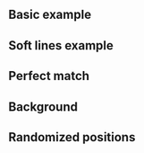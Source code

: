 <script src="js/headbreaker.js"></script>
<script src="js/layer.js"></script>

## Basic example

<div id="basic">
</div>

<script>
  const basic = new headbreaker.Canvas('basic', {width: 500, height: 300, pieceSize: 50, proximity: 10});
  basic.newPiece({
      structure: {up: headbreaker.None, right: headbreaker.Tab, down: headbreaker.Tab, left: headbreaker.Slot},
      x: 50,
      y: 50,
      data: {id: 'a', color: 'red'}
    });
  basic.newPiece({
    structure: {up: headbreaker.Slot, right: headbreaker.Tab, down: headbreaker.Tab, left: headbreaker.Slot},
    x: 100, y: 50,
    data: {id: 'b', color: '#00D2FF'}
  });
  basic.newPiece({
    structure: {up: headbreaker.Slot, right: headbreaker.Tab, down: headbreaker.Tab, left: headbreaker.Slot},
    x: 150, y: 50,
    data: {id: 'c', color: '#00D2FF'}
  });
  basic.newPiece({
    structure: {up: headbreaker.Slot, right: headbreaker.None, down: headbreaker.Slot, left: headbreaker.Slot},
    x: 150, y: 100,
    data: {id: 'd', color: '#00D2FF'}
  });
  basic.newPiece({
    structure: {up: headbreaker.Slot, right: headbreaker.Slot, down: headbreaker.Slot, left: headbreaker.Slot},
    x: 250, y: 200,
    data: {id: 'e', color: 'green'}
  });
  basic.newPiece({
    structure: {up: headbreaker.Tab, right: headbreaker.Tab, down: headbreaker.Tab, left: headbreaker.Tab},
    x: 350, y: 250,
    data: {id: 'f', color: 'purple'}
  });
  basic.newPiece({
    structure: {up: headbreaker.Slot, right: headbreaker.Tab, down: headbreaker.Slot, left: headbreaker.Tab},
    x: 100, y: 230,
    data: {id: 'g', color: 'black'}
  });
  basic.draw();
</script>

## Soft lines example

<div id="soft">
</div>

<script>
  const soft = new headbreaker.Canvas('soft', {
    width: 500, height: 300,
    pieceSize: 50, proximity: 10,
    lineSoftness: 0.2
  });

  soft.newPiece({
      structure: {up: headbreaker.None, right: headbreaker.Tab, down: headbreaker.Tab, left: headbreaker.Slot},
      x: 50,
      y: 50,
      data: {id: 'a', color: 'red'}
    });
  soft.newPiece({
    structure: {up: headbreaker.Slot, right: headbreaker.Tab, down: headbreaker.Tab, left: headbreaker.Slot},
    x: 100, y: 50,
    data: {id: 'b', color: '#00D2FF'}
  });
  soft.newPiece({
    structure: {up: headbreaker.Slot, right: headbreaker.Tab, down: headbreaker.Tab, left: headbreaker.Slot},
    x: 150, y: 50,
    data: {id: 'c', color: '#00D2FF'}
  });
  soft.newPiece({
    structure: {up: headbreaker.Slot, right: headbreaker.None, down: headbreaker.Slot, left: headbreaker.Slot},
    x: 150, y: 100,
    data: {id: 'd', color: '#00D2FF'}
  });
  soft.newPiece({
    structure: {up: headbreaker.Slot, right: headbreaker.Slot, down: headbreaker.Slot, left: headbreaker.Slot},
    x: 250, y: 200,
    data: {id: 'e', color: 'green'}
  });
  soft.newPiece({
    structure: {up: headbreaker.Tab, right: headbreaker.Tab, down: headbreaker.Tab, left: headbreaker.Tab},
    x: 350, y: 250,
    data: {id: 'f', color: 'purple'}
  });
  soft.newPiece({
    structure: {up: headbreaker.Slot, right: headbreaker.Tab, down: headbreaker.Slot, left: headbreaker.Tab},
    x: 100, y: 230,
    data: {id: 'g', color: 'black'}
  });
  soft.draw();
</script>



## Perfect match

<div id="perfect">
</div>

<script>
  const perfect = new headbreaker.Canvas('perfect', {
    width: 800, height: 300,
    pieceSize: 100, proximity: 20,
    borderFill: 10,
    strokeWidth: 2, strokeColor: '#00200B',
    lineSoftness: 0.0 });

  perfect.newPiece({
    structure: {up: headbreaker.None, right: headbreaker.Tab, down: headbreaker.Slot, left: headbreaker.None},
    x: 100, y: 100,
    data: {id: 'a', color: '#0EC430'}
  });
  perfect.newPiece({
    structure: {up: headbreaker.None, right: headbreaker.Slot, down: headbreaker.None, left: headbreaker.Slot},
    x: 200, y: 100,
    data: {id: 'b', color: '#098520'}
  });
  perfect.newPiece({
    structure: {up: headbreaker.None, right: headbreaker.None, down: headbreaker.Tab, left: headbreaker.Tab},
    x: 330, y: 80,
    data: {id: 'c', color: '#04380D'}
  });
  perfect.newPiece({
    structure: {up: headbreaker.Slot, right: headbreaker.None, down: headbreaker.None, left: headbreaker.None},
    x: 480, y: 130,
    data: {id: 'c', color: '#054511'}
  });
  perfect.newPiece({
    structure: {up: headbreaker.Tab, right: headbreaker.None, down: headbreaker.None, left: headbreaker.None},
    x: 530, y: 80,
    data: {id: 'c', color: '#04330C'}
  });

  perfect.draw();
</script>



## Background

<div id="background">
</div>

<script>
  let vangogh = new Image();
  vangogh.src = 'static/vangogh.jpg';
  vangogh.onload = () => {
    console.log(vangogh);
    const background = new headbreaker.Canvas('background', {
      width: 800, height: 800,
      pieceSize: 100, proximity: 20,
      borderFill: 10, strokeWidth: 2,
      lineSoftness: 0.12, image: vangogh,
    });

    background.newPiece({
      structure: {up: headbreaker.None, right: headbreaker.Tab, down: headbreaker.Slot, left: headbreaker.None},
      x: 100, y: 100,
      data: {id: 'a'}
    });
    background.newPiece({
      structure: {up: headbreaker.None, right: headbreaker.Slot, down: headbreaker.Slot, left: headbreaker.Slot},
      x: 200, y: 100,
      data: {id: 'b'}
    });
    background.newPiece({
      structure: {up: headbreaker.None, right: headbreaker.Slot, down: headbreaker.Tab, left: headbreaker.Tab},
      x: 300, y: 100,
      data: {id: 'c'}
    });
    background.newPiece({
      structure: {up: headbreaker.None, right: headbreaker.Slot, down: headbreaker.Tab, left: headbreaker.Tab},
      x: 400, y: 100,
      data: {id: 'c'}
    });
    background.newPiece({
      structure: {up: headbreaker.None, right: headbreaker.None, down: headbreaker.Tab, left: headbreaker.Tab},
      x: 500, y: 100,
      data: {id: 'c'}
    });

    background.newPiece({
      structure: {up: headbreaker.Tab, right: headbreaker.Tab, down: headbreaker.Slot, left: headbreaker.None},
      x: 100, y: 200,
      data: {id: 'a'}
    });
    background.newPiece({
      structure: {up: headbreaker.Tab, right: headbreaker.Slot, down: headbreaker.Slot, left: headbreaker.Slot},
      x: 200, y: 200,
      data: {id: 'b'}
    });
    background.newPiece({
      structure: {up: headbreaker.Slot, right: headbreaker.Slot, down: headbreaker.Tab, left: headbreaker.Tab},
      x: 300, y: 200,
      data: {id: 'c'}
    });
    background.newPiece({
      structure: {up: headbreaker.Slot, right: headbreaker.Tab, down: headbreaker.Slot, left: headbreaker.Tab},
      x: 400, y: 200,
      data: {id: 'c'}
    });
    background.newPiece({
      structure: {up: headbreaker.Slot, right: headbreaker.None, down: headbreaker.Slot, left: headbreaker.Slot},
      x: 500, y: 200,
      data: {id: 'c'}
    });

    background.newPiece({
      structure: {up: headbreaker.Tab, right: headbreaker.Slot, down: headbreaker.Tab, left: headbreaker.None},
      x: 100, y: 300,
      data: {id: 'a'}
    });
    background.newPiece({
      structure: {up: headbreaker.Tab, right: headbreaker.Tab, down: headbreaker.Slot, left: headbreaker.Tab},
      x: 200, y: 300,
      data: {id: 'b'}
    });
    background.newPiece({
      structure: {up: headbreaker.Slot, right: headbreaker.Slot, down: headbreaker.Tab, left: headbreaker.Slot},
      x: 300, y: 300,
      data: {id: 'c'}
    });
    background.newPiece({
      structure: {up: headbreaker.Tab, right: headbreaker.Tab, down: headbreaker.Tab, left: headbreaker.Tab},
      x: 400, y: 300,
      data: {id: 'c'}
    });
    background.newPiece({
      structure: {up: headbreaker.Tab, right: headbreaker.None, down: headbreaker.Slot, left: headbreaker.Slot},
      x: 500, y: 300,
      data: {id: 'c'}
    });

    background.newPiece({
      structure: {up: headbreaker.Slot, right: headbreaker.Slot, down: headbreaker.Tab, left: headbreaker.None},
      x: 100, y: 400,
      data: {id: 'a'}
    });
    background.newPiece({
      structure: {up: headbreaker.Tab, right: headbreaker.Tab, down: headbreaker.Slot, left: headbreaker.Tab},
      x: 200, y: 400,
      data: {id: 'b'}
    });
    background.newPiece({
      structure: {up: headbreaker.Slot, right: headbreaker.Tab, down: headbreaker.Tab, left: headbreaker.Slot},
      x: 300, y: 400,
      data: {id: 'c'}
    });
    background.newPiece({
      structure: {up: headbreaker.Slot, right: headbreaker.Slot, down: headbreaker.Slot, left: headbreaker.Slot},
      x: 400, y: 400,
      data: {id: 'c'}
    });
    background.newPiece({
      structure: {up: headbreaker.Tab, right: headbreaker.None, down: headbreaker.Slot, left: headbreaker.Tab},
      x: 613, y: 386,
      data: {id: 'c'}
    });

    background.newPiece({
      structure: {up: headbreaker.Slot, right: headbreaker.Tab, down: headbreaker.None, left: headbreaker.None},
      x: 100, y: 500,
      data: {id: 'a'}
    });
    background.newPiece({
      structure: {up: headbreaker.Tab, right: headbreaker.Tab, down: headbreaker.None, left: headbreaker.Slot},
      x: 200, y: 500,
      data: {id: 'b'}
    });
    background.newPiece({
      structure: {up: headbreaker.Slot, right: headbreaker.Tab, down: headbreaker.None, left: headbreaker.Slot},
      x: 300, y: 500,
      data: {id: 'c'}
    });
    background.newPiece({
      structure: {up: headbreaker.Tab, right: headbreaker.Slot, down: headbreaker.None, left: headbreaker.Slot},
      x: 425, y: 530,
      data: {id: 'c'}
    });
    background.newPiece({
      structure: {up: headbreaker.Tab, right: headbreaker.None, down: headbreaker.None, left: headbreaker.Tab},
      x: 570, y: 560,
      data: {id: 'c'}
    });


    background.draw();
  }
</script>





## Randomized positions

<div id="randomized">
</div>

<script>
  let dali = new Image();
  dali.src = 'static/dali.jpg';
  dali.onload = () => {
    console.log(dali);
    const randomized = new headbreaker.Canvas('randomized', {
      width: 800, height: 800,
      pieceSize: 100, proximity: 20,
      borderFill: 10, strokeWidth: 2,
      lineSoftness: 0.12, image: dali
    });

    randomized.newPiece({
      structure: {up: headbreaker.None, right: headbreaker.Tab, down: headbreaker.Slot, left: headbreaker.None},
      x: 100, y: 100,
      data: {id: 'a'}
    });
    randomized.newPiece({
      structure: {up: headbreaker.None, right: headbreaker.Slot, down: headbreaker.Slot, left: headbreaker.Slot},
      x: 200, y: 100,
      data: {id: 'b'}
    });
    randomized.newPiece({
      structure: {up: headbreaker.None, right: headbreaker.Slot, down: headbreaker.Tab, left: headbreaker.Tab},
      x: 300, y: 100,
      data: {id: 'c'}
    });
    randomized.newPiece({
      structure: {up: headbreaker.None, right: headbreaker.Slot, down: headbreaker.Tab, left: headbreaker.Tab},
      x: 400, y: 100,
      data: {id: 'c'}
    });
    randomized.newPiece({
      structure: {up: headbreaker.None, right: headbreaker.None, down: headbreaker.Tab, left: headbreaker.Tab},
      x: 500, y: 100,
      data: {id: 'c'}
    });

    randomized.newPiece({
      structure: {up: headbreaker.Tab, right: headbreaker.Tab, down: headbreaker.Slot, left: headbreaker.None},
      x: 100, y: 200,
      data: {id: 'a'}
    });
    randomized.newPiece({
      structure: {up: headbreaker.Tab, right: headbreaker.Slot, down: headbreaker.Slot, left: headbreaker.Slot},
      x: 200, y: 200,
      data: {id: 'b'}
    });
    randomized.newPiece({
      structure: {up: headbreaker.Slot, right: headbreaker.Slot, down: headbreaker.Tab, left: headbreaker.Tab},
      x: 300, y: 200,
      data: {id: 'c'}
    });
    randomized.newPiece({
      structure: {up: headbreaker.Slot, right: headbreaker.Tab, down: headbreaker.Slot, left: headbreaker.Tab},
      x: 400, y: 200,
      data: {id: 'c'}
    });
    randomized.newPiece({
      structure: {up: headbreaker.Slot, right: headbreaker.None, down: headbreaker.Slot, left: headbreaker.Slot},
      x: 500, y: 200,
      data: {id: 'c'}
    });

    randomized.newPiece({
      structure: {up: headbreaker.Tab, right: headbreaker.Slot, down: headbreaker.Tab, left: headbreaker.None},
      x: 100, y: 300,
      data: {id: 'a'}
    });
    randomized.newPiece({
      structure: {up: headbreaker.Tab, right: headbreaker.Tab, down: headbreaker.Slot, left: headbreaker.Tab},
      x: 200, y: 300,
      data: {id: 'b'}
    });
    randomized.newPiece({
      structure: {up: headbreaker.Slot, right: headbreaker.Slot, down: headbreaker.Tab, left: headbreaker.Slot},
      x: 300, y: 300,
      data: {id: 'c'}
    });
    randomized.newPiece({
      structure: {up: headbreaker.Tab, right: headbreaker.Tab, down: headbreaker.Tab, left: headbreaker.Tab},
      x: 400, y: 300,
      data: {id: 'c'}
    });
    randomized.newPiece({
      structure: {up: headbreaker.Tab, right: headbreaker.None, down: headbreaker.Slot, left: headbreaker.Slot},
      x: 500, y: 300,
      data: {id: 'c'}
    });

    randomized.newPiece({
      structure: {up: headbreaker.Slot, right: headbreaker.Slot, down: headbreaker.Tab, left: headbreaker.None},
      x: 100, y: 400,
      data: {id: 'a'}
    });
    randomized.newPiece({
      structure: {up: headbreaker.Tab, right: headbreaker.Tab, down: headbreaker.Slot, left: headbreaker.Tab},
      x: 200, y: 400,
      data: {id: 'b'}
    });
    randomized.newPiece({
      structure: {up: headbreaker.Slot, right: headbreaker.Tab, down: headbreaker.Tab, left: headbreaker.Slot},
      x: 300, y: 400,
      data: {id: 'c'}
    });
    randomized.newPiece({
      structure: {up: headbreaker.Slot, right: headbreaker.Slot, down: headbreaker.Slot, left: headbreaker.Slot},
      x: 400, y: 400,
      data: {id: 'c'}
    });
    randomized.newPiece({
      structure: {up: headbreaker.Tab, right: headbreaker.None, down: headbreaker.Slot, left: headbreaker.Tab},
      x: 500, y: 400,
      data: {id: 'c'}
    });

    randomized.newPiece({
      structure: {up: headbreaker.Slot, right: headbreaker.Tab, down: headbreaker.None, left: headbreaker.None},
      x: 100, y: 500,
      data: {id: 'a'}
    });
    randomized.newPiece({
      structure: {up: headbreaker.Tab, right: headbreaker.Tab, down: headbreaker.None, left: headbreaker.Slot},
      x: 200, y: 500,
      data: {id: 'b'}
    });
    randomized.newPiece({
      structure: {up: headbreaker.Slot, right: headbreaker.Tab, down: headbreaker.None, left: headbreaker.Slot},
      x: 300, y: 500,
      data: {id: 'c'}
    });
    randomized.newPiece({
      structure: {up: headbreaker.Tab, right: headbreaker.Slot, down: headbreaker.None, left: headbreaker.Slot},
      x: 400, y: 500,
      data: {id: 'c'}
    });
    randomized.newPiece({
      structure: {up: headbreaker.Tab, right: headbreaker.None, down: headbreaker.None, left: headbreaker.Tab},
      x: 500, y: 500,
      data: {id: 'c'}
    });

    randomized.shuffle(0.7);
    randomized.draw();
  }
</script>

